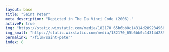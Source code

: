 ```yaml
---
layout: base
title: "Saint Peter"
meta_description: "Depicted in The Da Vinci Code (2006)."
activeP: true
img: "https://static.wixstatic.com/media/182170_65b6bb0c14314d289234968b7b18b66f~mv2.jpg"
img_small: "https://static.wixstatic.com/media/182170_65b6bb0c14314d289234968b7b18b66f~mv2.jpg"
permalink: "/film/saint-peter"
index: 8
---
```

